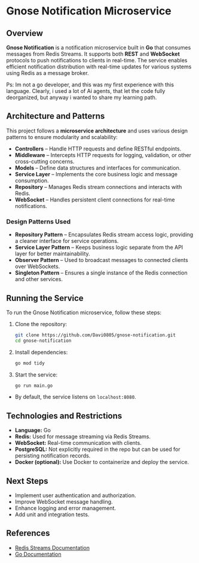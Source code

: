 # Gnose Notification Microservice

## Overview

**Gnose Notification** is a notification microservice built in **Go** that consumes messages from Redis Streams. It supports both **REST** and **WebSocket** protocols to push notifications to clients in real-time. The service enables efficient notification distribution with real-time updates for various systems using Redis as a message broker.

Ps: Im not a go developer, and this was my first experience with this language. Clearly, i used a lot of Ai agents, that let the code fully deorganized, but anyway i wanted to share my learning path.

## Architecture and Patterns

This project follows a **microservice architecture** and uses various design patterns to ensure modularity and scalability:

- **Controllers** – Handle HTTP requests and define RESTful endpoints.
- **Middleware** – Intercepts HTTP requests for logging, validation, or other cross-cutting concerns.
- **Models** – Define data structures and interfaces for communication.
- **Service Layer** – Implements the core business logic and message consumption.
- **Repository** – Manages Redis stream connections and interacts with Redis.
- **WebSocket** – Handles persistent client connections for real-time notifications.

### Design Patterns Used

- **Repository Pattern** – Encapsulates Redis stream access logic, providing a cleaner interface for service operations.
- **Service Layer Pattern** – Keeps business logic separate from the API layer for better maintainability.
- **Observer Pattern** – Used to broadcast messages to connected clients over WebSockets.
- **Singleton Pattern** – Ensures a single instance of the Redis connection and other services.

## Running the Service

To run the Gnose Notification microservice, follow these steps:

1. Clone the repository:
    ```bash
    git clone https://github.com/Davi0805/gnose-notification.git
    cd gnose-notification
    ```

2. Install dependencies:
    ```bash
    go mod tidy
    ```

3. Start the service:
    ```bash
    go run main.go
    ```

- By default, the service listens on `localhost:8080`.

## Technologies and Restrictions

- **Language:** Go
- **Redis:** Used for message streaming via Redis Streams.
- **WebSocket:** Real-time communication with clients.
- **PostgreSQL:** Not explicitly required in the repo but can be used for persisting notification records.
- **Docker (optional):** Use Docker to containerize and deploy the service.

## Next Steps

- Implement user authentication and authorization.
- Improve WebSocket message handling.
- Enhance logging and error management.
- Add unit and integration tests.

## References

- [Redis Streams Documentation](https://redis.io/docs/manual/pubsub/)
- [Go Documentation](https://golang.org/doc/)

